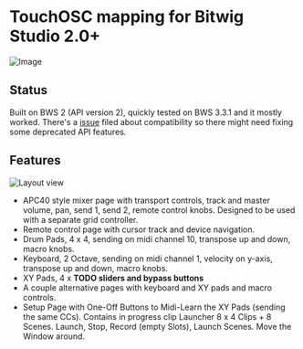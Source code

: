 # TouchOSC mapping for Bitwig Studio 2.0+

![Image](https://raw.github.com/jasalt/TouchOSC-Bitwig/master/2017-ipad-launchpad/media/image.jpg)

## Status
Built on BWS 2 (API version 2), quickly tested on BWS 3.3.1 and it mostly worked. There's a [issue](https://github.com/jasalt/TouchOSC-Bitwig/issues/2) filed about compatibility so there might need fixing some deprecated API features.

## Features

![Layout view](https://raw.github.com/jasalt/TouchOSC-Bitwig/master/2017-ipad-launchpad/media/anim.gif)

- APC40 style mixer page with transport controls, track and master volume, pan, send 1, send 2, remote control knobs. Designed to be used with a separate grid controller.
- Remote control page with cursor track and device navigation.
- Drum Pads, 4 x 4, sending on midi channel 10, transpose up and down, macro knobs.
- Keyboard, 2 Octave, sending on midi channel 1, velocity on y-axis, transpose up and down, macro knobs.
- XY Pads, 4 x **TODO sliders and bypass buttons**
- A couple alternative pages with keyboard and XY pads and macro controls.
- Setup Page with One-Off Buttons to Midi-Learn the XY Pads (sending the same CCs). Contains in progress clip Launcher 8 x 4 Clips + 8 Scenes. Launch, Stop, Record (empty Slots), Launch Scenes. Move the Window around.